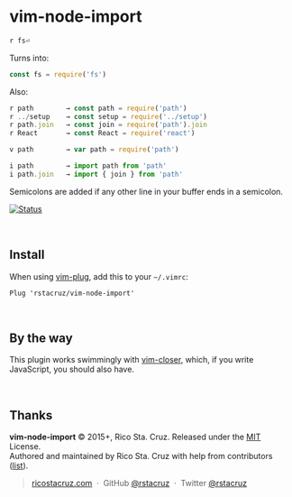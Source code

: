 # vim-node-import

```js
r fs⏎
```

Turns into:

```js
const fs = require('fs')
```

Also:

```js
r path        → const path = require('path')
r ../setup    → const setup = require('../setup')
r path.join   → const join = require('path').join
r React       → const React = require('react')

v path        → var path = require('path')

i path        → import path from 'path'
i path.join   → import { join } from 'path'
```

Semicolons are added if any other line in your buffer ends in a semicolon.

[![Status](https://travis-ci.org/rstacruz/vim-node-import.svg?branch=master)](https://travis-ci.org/rstacruz/vim-node-import "See test builds")

<br>

## Install

When using [vim-plug], add this to your `~/.vimrc`:

[vim-plug]: https://github.com/junegunn/vim-plug

```vim
Plug 'rstacruz/vim-node-import'
```

<br>

## By the way

This plugin works swimmingly with [vim-closer], which, if you write JavaScript, you should also have.

[vim-closer]: https://github.com/rstacruz/vim-closer

<br>

## Thanks

**vim-node-import** © 2015+, Rico Sta. Cruz. Released under the [MIT] License.<br>
Authored and maintained by Rico Sta. Cruz with help from contributors ([list][contributors]).

> [ricostacruz.com](http://ricostacruz.com) &nbsp;&middot;&nbsp;
> GitHub [@rstacruz](https://github.com/rstacruz) &nbsp;&middot;&nbsp;
> Twitter [@rstacruz](https://twitter.com/rstacruz)

[MIT]: http://mit-license.org/
[contributors]: http://github.com/rstacruz/vim-node-import/contributors
